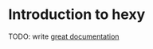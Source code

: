 # Introduction to hexy

TODO: write [great documentation](http://jacobian.org/writing/what-to-write/)
